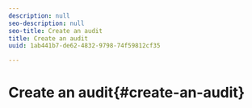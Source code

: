 ```yaml
---
description: null
seo-description: null
seo-title: Create an audit
title: Create an audit
uuid: 1ab441b7-de62-4832-9798-74f59812cf35

---
```


# Create an audit{#create-an-audit}

